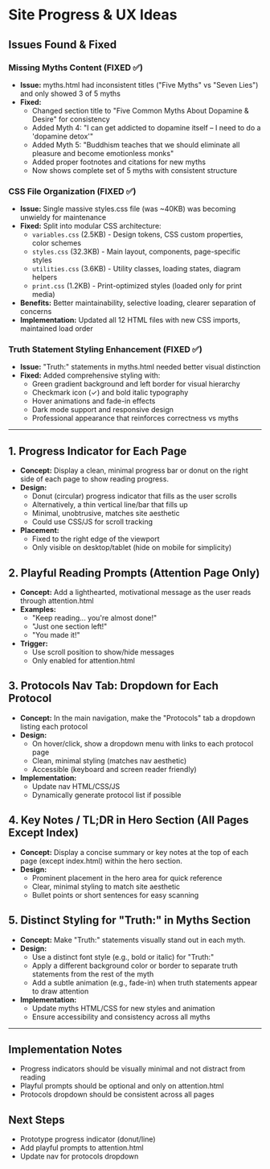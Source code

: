 # Site Progress & UX Ideas

## Issues Found & Fixed

### Missing Myths Content (FIXED ✅)
- **Issue:** myths.html had inconsistent titles ("Five Myths" vs "Seven Lies") and only showed 3 of 5 myths
- **Fixed:** 
  - Changed section title to "Five Common Myths About Dopamine & Desire" for consistency
  - Added Myth 4: "I can get addicted to dopamine itself – I need to do a 'dopamine detox'"
  - Added Myth 5: "Buddhism teaches that we should eliminate all pleasure and become emotionless monks"
  - Added proper footnotes and citations for new myths
  - Now shows complete set of 5 myths with consistent structure

### CSS File Organization (FIXED ✅)
- **Issue:** Single massive styles.css file (was ~40KB) was becoming unwieldy for maintenance
- **Fixed:** Split into modular CSS architecture:
  - `variables.css` (2.5KB) - Design tokens, CSS custom properties, color schemes
  - `styles.css` (32.3KB) - Main layout, components, page-specific styles  
  - `utilities.css` (3.6KB) - Utility classes, loading states, diagram helpers
  - `print.css` (1.2KB) - Print-optimized styles (loaded only for print media)
- **Benefits:** Better maintainability, selective loading, clearer separation of concerns
- **Implementation:** Updated all 12 HTML files with new CSS imports, maintained load order

### Truth Statement Styling Enhancement (FIXED ✅)  
- **Issue:** "Truth:" statements in myths.html needed better visual distinction
- **Fixed:** Added comprehensive styling with:
  - Green gradient background and left border for visual hierarchy
  - Checkmark icon (✓) and bold italic typography
  - Hover animations and fade-in effects
  - Dark mode support and responsive design
  - Professional appearance that reinforces correctness vs myths

---

## 1. Progress Indicator for Each Page
- **Concept:** Display a clean, minimal progress bar or donut on the right side of each page to show reading progress.
- **Design:**
  - Donut (circular) progress indicator that fills as the user scrolls
  - Alternatively, a thin vertical line/bar that fills up
  - Minimal, unobtrusive, matches site aesthetic
  - Could use CSS/JS for scroll tracking
- **Placement:**
  - Fixed to the right edge of the viewport
  - Only visible on desktop/tablet (hide on mobile for simplicity)

## 2. Playful Reading Prompts (Attention Page Only)
- **Concept:** Add a lighthearted, motivational message as the user reads through attention.html
- **Examples:**
  - "Keep reading... you're almost done!"
  - "Just one section left!"
  - "You made it!"
- **Trigger:**
  - Use scroll position to show/hide messages
  - Only enabled for attention.html

## 3. Protocols Nav Tab: Dropdown for Each Protocol
- **Concept:** In the main navigation, make the "Protocols" tab a dropdown listing each protocol
- **Design:**
  - On hover/click, show a dropdown menu with links to each protocol page
  - Clean, minimal styling (matches nav aesthetic)
  - Accessible (keyboard and screen reader friendly)
- **Implementation:**
  - Update nav HTML/CSS/JS
  - Dynamically generate protocol list if possible

## 4. Key Notes / TL;DR in Hero Section (All Pages Except Index)
- **Concept:** Display a concise summary or key notes at the top of each page (except index.html) within the hero section.
- **Design:**
    - Prominent placement in the hero area for quick reference
    - Clear, minimal styling to match site aesthetic
    - Bullet points or short sentences for easy scanning

## 5. Distinct Styling for "Truth:" in Myths Section
- **Concept:** Make "Truth:" statements visually stand out in each myth.
- **Design:**
    - Use a distinct font style (e.g., bold or italic) for "Truth:"
    - Apply a different background color or border to separate truth statements from the rest of the myth
    - Add a subtle animation (e.g., fade-in) when truth statements appear to draw attention
- **Implementation:**
    - Update myths HTML/CSS for new styles and animation
    - Ensure accessibility and consistency across all myths

---

## Implementation Notes
- Progress indicators should be visually minimal and not distract from reading
- Playful prompts should be optional and only on attention.html
- Protocols dropdown should be consistent across all pages

## Next Steps
- Prototype progress indicator (donut/line)
- Add playful prompts to attention.html
- Update nav for protocols dropdown
